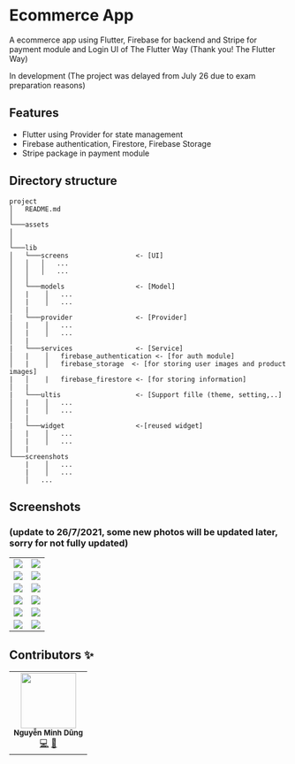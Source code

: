 # Ecommerce App

A ecommerce app using Flutter, Firebase for backend and Stripe for payment module and Login UI of The Flutter Way (Thank you! The Flutter Way)

In development (The project was delayed from July 26 due to exam preparation reasons)

## Features

- Flutter using Provider for state management
- Firebase authentication, Firestore, Firebase Storage
- Stripe package in payment module

## Directory structure

```
project
│   README.md
│
└───assets
│
│
└───lib
│   └───screens                 <- [UI]
│   │   │   ...
│   │   │   ...
│   │
│   └───models                  <- [Model]
│   |    │   ...
│   |    │   ...
│   |
|   └───provider                <- [Provider]
│   |    │   ...
│   |    │   ...
│   |
|   └───services                <- [Service]
│   |    │   firebase_authentication <- [for auth module]
│   |    │   firebase_storage  <- [for storing user images and product images]
|   │    |   firebase_firestore <- [for storing information]
│   |
|   └───ultis                   <- [Support fille (theme, setting,..]
│   |    │   ...
│   |    │   ...
│   |
|   └───widget                  <-[reused widget]
│   |    │   ...
│   |    │   ...
│   |
└───screenshots
    |    │   ...
    |    │   ...
    │   ...
```

## Screenshots

### (update to 26/7/2021, some new photos will be updated later, sorry for not fully updated)

|                                 |                                  |
| :-----------------------------: | :------------------------------: |
|   ![](screenshots/login.png)    |   ![](screenshots/signup.png)    |
| ![](screenshots/home_light.png) | ![](screenshots/home2_light.png) |
| ![](screenshots/home_dark.png)  | ![](screenshots/home2_dark.png)  |
|  ![](screenshots/feed_all.png)  |  ![](screenshots/feed_cate.png)  |
|    ![](screenshots/cart.png)    |   ![](screenshots/detail.png)    |
|  ![](screenshots/favorite.png)  |    ![](screenshots/user.png)     |

## Contributors ✨

<table>
  <tr>
    <td align="center"><a> <img src="https://avatars.githubusercontent.com/u/63831488?v=4?s=100" width="100px;" alt=""/><br /><sub><b>Nguyễn Minh Dũng</b></sub></a><br /><a href="https://github.com/dungngminh/ecommerce/commits?author=dungngminh" title="Code">💻</a> <a href="https://github.com/dungngminh/ecommerce/commits?author=dungngminh" title="Documentation">📖</a> <a 
  </tr>
</table>
